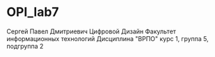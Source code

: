 # OPI_lab7
Сергей
Павел
Дмитриевич
Цифровой Дизайн
Факультет информационных технологий
Дисциплина "ВРПО"
курс 1, группа 5, подгруппа 2
